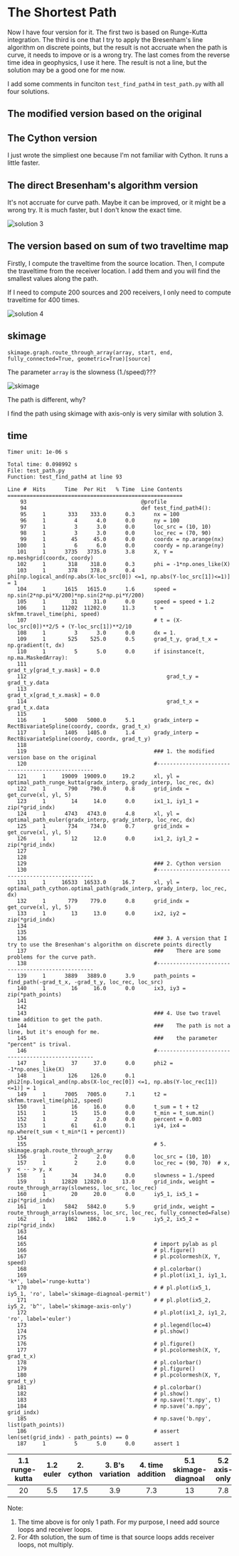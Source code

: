 # The Shortest Path

Now I have four version for it. The first two is based on Runge-Kutta integration.
The third is one that I try to apply the Bresenham's line algorithm on discrete points,
but the result is not accruate when the path is curve, it needs to impove or is
a wrong try. The last comes from the reverse time idea in geophysics, I use it here.
The result is not a line, but the solution may be a good one for me now.

I add some comments in funciton `test_find_path4` in `test_path.py` with all four solutions.


## The modified version based on the original


## The Cython version 

I just wrote the simpliest one because I'm not familiar with Cython.
It runs a little faster.

## The direct Bresenham's algorithm version

It's not accruate for curve path. Maybe it can be improved, or it might be a wrong try.
It is much faster, but I don't know the exact time.

![solution 3](./doc/3_1.png)

## The version based on sum of two traveltime map

Firstly, I compute the traveltime from the source location. Then, I compute the
traveltime from the receiver location. I add them and you will find the smallest
values along the path.

If I need to compute 200 sources and 200 receivers, I only need to compute traveltime for 400 times.

![solution 4](./doc/4.png)

## skimage

`skimage.graph.route_through_array(array, start, end, fully_connected=True, geometric=True)[source]`

The parameter `array` is the slowness (1./speed)???

![skimage](./doc/scikit_image.png)

The path is different, why?

I find the path using skimage with axis-only is very similar with solution 3.



## time

```
Timer unit: 1e-06 s

Total time: 0.098992 s
File: test_path.py
Function: test_find_path4 at line 93

Line #  Hits      Time  Per Hit   % Time  Line Contents
=======================================================
    93                                    @profile
    94                                    def test_find_path4():
    95     1       333    333.0      0.3      nx = 100
    96     1         4      4.0      0.0      ny = 100
    97     1         3      3.0      0.0      loc_src = (10, 10)
    98     1         3      3.0      0.0      loc_rec = (70, 90)
    99     1        45     45.0      0.0      coordx = np.arange(nx)
   100     1         6      6.0      0.0      coordy = np.arange(ny)
   101     1      3735   3735.0      3.8      X, Y = np.meshgrid(coordx, coordy)
   102     1       318    318.0      0.3      phi = -1*np.ones_like(X)
   103     1       378    378.0      0.4      phi[np.logical_and(np.abs(X-loc_src[0]) <=1, np.abs(Y-loc_src[1])<=1)] = 1
   104     1      1615   1615.0      1.6      speed = np.sin(2*np.pi*X/200)*np.sin(2*np.pi*Y/200)
   105     1        31     31.0      0.0      speed = speed + 1.2
   106     1     11202  11202.0     11.3      t = skfmm.travel_time(phi, speed)
   107                                        # t = (X-loc_src[0])**2/5 + (Y-loc_src[1])**2/10
   108     1         3      3.0      0.0      dx = 1.
   109     1       525    525.0      0.5      grad_t_y, grad_t_x = np.gradient(t, dx)
   110     1         5      5.0      0.0      if isinstance(t, np.ma.MaskedArray):
   111                                            grad_t_y[grad_t_y.mask] = 0.0
   112                                            grad_t_y = grad_t_y.data
   113                                            grad_t_x[grad_t_x.mask] = 0.0
   114                                            grad_t_x = grad_t_x.data
   115                                    
   116     1      5000   5000.0      5.1      gradx_interp = RectBivariateSpline(coordy, coordx, grad_t_x)
   117     1      1405   1405.0      1.4      grady_interp = RectBivariateSpline(coordy, coordx, grad_t_y)
   118                                    
   119                                        ### 1. the modified version base on the original
   120                                        #--------------------------------------------------
   121     1     19009  19009.0     19.2      xl, yl = optimal_path_runge_kutta(gradx_interp, grady_interp, loc_rec, dx)
   122     1       790    790.0      0.8      grid_indx = get_curve(xl, yl, 5)
   123     1        14     14.0      0.0      ix1_1, iy1_1 = zip(*grid_indx)
   124     1      4743   4743.0      4.8      xl, yl = optimal_path_euler(gradx_interp, grady_interp, loc_rec, dx)
   125     1       734    734.0      0.7      grid_indx = get_curve(xl, yl, 5)
   126     1        12     12.0      0.0      ix1_2, iy1_2 = zip(*grid_indx)
   127                                    
   128                                    
   129                                        ### 2. Cython version
   130                                        #--------------------------------------------------
   131     1     16533  16533.0     16.7      xl, yl = optimal_path_cython.optimal_path(gradx_interp, grady_interp, loc_rec, dx)
   132     1       779    779.0      0.8      grid_indx = get_curve(xl, yl, 5)
   133     1        13     13.0      0.0      ix2, iy2 = zip(*grid_indx)
   134                                    
   135                                    
   136                                        ### 3. A version that I try to use the Bresenham's algorithm on discrete points directly
   137                                        ###    There are some problems for the curve path.
   138                                        #--------------------------------------------------
   139     1      3889   3889.0      3.9      path_points = find_path(-grad_t_x, -grad_t_y, loc_rec, loc_src)
   140     1        16     16.0      0.0      ix3, iy3 = zip(*path_points)
   141                                    
   142                                    
   143                                        ### 4. Use two travel time addition to get the path.
   144                                        ###    The path is not a line, but it's enough for me.
   145                                        ###    the parameter "percent" is trival.
   146                                        #--------------------------------------------------
   147     1        37     37.0      0.0      phi2 = -1*np.ones_like(X)
   148     1       126    126.0      0.1      phi2[np.logical_and(np.abs(X-loc_rec[0]) <=1, np.abs(Y-loc_rec[1])<=1)] = 1
   149     1      7005   7005.0      7.1      t2 = skfmm.travel_time(phi2, speed)
   150     1        16     16.0      0.0      t_sum = t + t2
   151     1        15     15.0      0.0      t_min = t_sum.min()
   152     1         2      2.0      0.0      percent = 0.003
   153     1        61     61.0      0.1      iy4, ix4 = np.where(t_sum < t_min*(1 + percent))
   154                                    
   155                                        # 5. skimage.graph.route_through_array
   156     1         2      2.0      0.0      loc_src = (10, 10)
   157     1         2      2.0      0.0      loc_rec = (90, 70)  # x, y  < -- > y, x
   158     1        34     34.0      0.0      slowness = 1./speed
   159     1     12820  12820.0     13.0      grid_indx, weight = route_through_array(slowness, loc_src, loc_rec)
   160     1        20     20.0      0.0      iy5_1, ix5_1 = zip(*grid_indx)
   161     1      5842   5842.0      5.9      grid_indx, weight = route_through_array(slowness, loc_src, loc_rec, fully_connected=False)
   162     1      1862   1862.0      1.9      iy5_2, ix5_2 = zip(*grid_indx)
   163                                    
   164                                    
   165                                        # import pylab as pl
   166                                        # pl.figure()
   167                                        # pl.pcolormesh(X, Y, speed)
   168                                        # pl.colorbar()
   169                                        # pl.plot(ix1_1, iy1_1, 'k*', label='runge-kutta')
   170                                        # # pl.plot(ix5_1, iy5_1, 'ro', label='skimage-diagnoal-permit')
   171                                        # # pl.plot(ix5_2, iy5_2, 'b^', label='skimage-axis-only')
   172                                        # pl.plot(ix1_2, iy1_2, 'ro', label='euler')
   173                                        # pl.legend(loc=4)
   174                                        # pl.show()
   175                                    
   176                                        # pl.figure()
   177                                        # pl.pcolormesh(X, Y, grad_t_x)
   178                                        # pl.colorbar()
   179                                        # pl.figure()
   180                                        # pl.pcolormesh(X, Y, grad_t_y)
   181                                        # pl.colorbar()
   182                                        # pl.show()
   183                                        # np.save('t.npy', t)
   184                                        # np.save('a.npy', grid_indx)
   185                                        # np.save('b.npy', list(path_points))
   186                                        # assert len(set(grid_indx) - path_points) == 0
   187     1         5      5.0      0.0      assert 1
```

| 1.1 runge-kutta | 1.2 euler | 2. cython | 3. B's variation | 4. time addition | 5.1 skimage-diagnoal | 5.2 axis-only |
| :------: | :--------: | :-------: | :---------:| :--------:| :-------: | :---------: |
| 20 | 5.5 | 17.5 | 3.9 | 7.3 | 13 | 7.8 | 13 | 7.8 |

Note:

1. The time above is for only 1 path. For my purpose, I need add source loops and receiver loops.
2. For 4th solution, the sum of time is that source loops adds receiver loops, not multiply.

